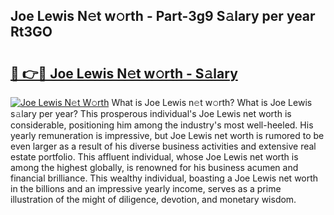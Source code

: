 ## Joe Lewis N𝚎t w𝚘rth - Part-3g9 S𝚊lary per year Rt3GO

# <h2><a href="http://gc02sqp.nevu.top/?p=Joe+Lewis">🔗 👉🔴 Joe Lewis N𝚎t w𝚘rth - S𝚊lary</a></h2>

[![Joe Lewis N𝚎t W𝚘rth](https://i.imgur.com/Oavwk0R.jpeg)](http://gc02sqp.nevu.top/?p=Joe+Lewis)
What is Joe Lewis n𝚎t w𝚘rth? What is Joe Lewis s𝚊lary per year?
This prosperous individual's Joe Lewis net worth is considerable, positioning him among the industry's most well-heeled. His yearly remuneration is impressive, but Joe Lewis net worth is rumored to be even larger as a result of his diverse business activities and extensive real estate portfolio. This affluent individual, whose Joe Lewis net worth is among the highest globally, is renowned for his business acumen and financial brilliance. This wealthy individual, boasting a Joe Lewis net worth in the billions and an impressive yearly income, serves as a prime illustration of the might of diligence, devotion, and monetary wisdom.

